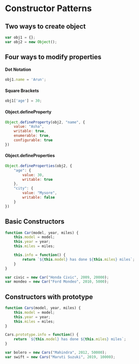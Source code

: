 # Constructor Patterns

## Two ways to create object
```javascript
var obj1 = {};
var obj2 = new Object();
```

## Four ways to modify properties
#### Dot Notation
```javascript
obj1.name = 'Arun';
```
#### Square Brackets
```javascript
obj1['age'] = 30;
```
#### Object.defineProperty
```javascript
Object.defineProperty(obj2, "name", {
    value: "Asha",
    writable: true,
    enumerable: true,
    configurable: true
})
```
#### Object.defineProperties
```javascript
Object.defineProperties(obj2, {
    "age": {
        value: 30,
        writable: true
    },
    "city": {
        value: "Mysore",
        writable: false
    }
})
```
## Basic Constructors
```javascript
function Car(model, year, miles) {
    this.model = model;
    this.year = year;
    this.miles = miles;

    this.info = function() {
        return `${this.model} has done ${this.miles} miles`;
    }
}

var civic = new Car("Honda Civic", 2009, 20000);
var mondeo = new Car("Ford Mondeo", 2010, 5000);
```
## Constructors with prototype
```javascript
function Cars(model, year, miles) {
    this.model = model;
    this.year = year;
    this.miles = miles;
}

Cars.prototype.info = function() {
    return `${this.model} has done ${this.miles} miles`;
}

var bolero = new Cars("Mahindra", 2012, 50000);
var swift = new Cars("Maruti Suzuki", 2019, 10000);
```
